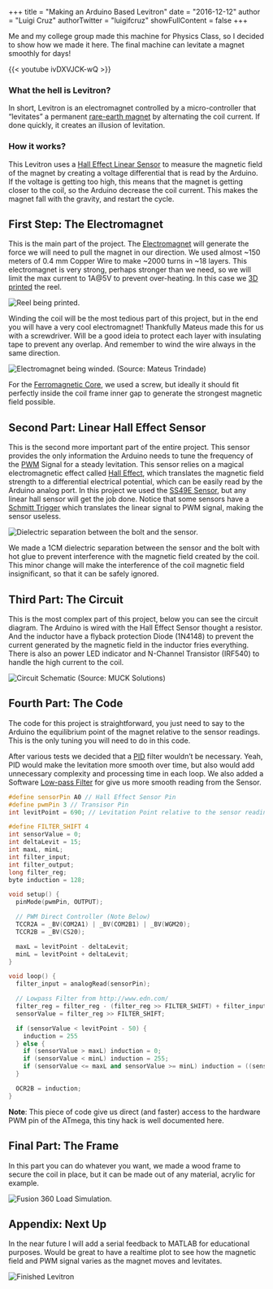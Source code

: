+++
title = "Making an Arduino Based Levitron"
date = "2016-12-12"
author = "Luigi Cruz"
authorTwitter = "luigifcruz"
showFullContent = false
+++

Me and my college group made this machine for Physics Class, so I decided to show how we made it here. The final machine can levitate a magnet smoothly for days!

{{< youtube ivDXVJCK-wQ >}}

### What the hell is Levitron?
In short, Levitron is an electromagnet controlled by a micro-controller that “levitates” a permanent [rare-earth magnet](https://en.wikipedia.org/wiki/Rare-earth_magnet) by alternating the coil current. If done quickly, it creates an illusion of levitation.

### How it works?
This Levitron uses a [Hall Effect Linear Sensor](https://en.wikipedia.org/wiki/Hall_effect_sensor) to measure the magnetic field of the magnet by creating a voltage differential that is read by the Arduino. If the voltage is getting too high, this means that the magnet is getting closer to the coil, so the Arduino decrease the coil current. This makes the magnet fall with the gravity, and restart the cycle.

## First Step: The Electromagnet
This is the main part of the project. The [Electromagnet](https://en.wikipedia.org/wiki/Electromagnet) will generate the force we will need to pull the magnet in our direction. We used almost ~150 meters of 0.4 mm Copper Wire to make ~2000 turns in ~18 layers. This electromagnet is very strong, perhaps stronger than we need, so we will limit the max current to 1A@5V to prevent over-heating. In this case we [3D printed](https://twitter.com/luigifcruz/status/796422583457611786) the reel.

![Reel being printed.](https://cdn.luigifreitas.me/projects/media/levitron-reel-being-printed.jpeg)

Winding the coil will be the most tedious part of this project, but in the end you will have a very cool electromagnet! Thankfully Mateus made this for us with a screwdriver. Will be a good ideia to protect each layer with insulating tape to prevent any overlap. And remember to wind the wire always in the same direction.

![Electromagnet being winded. (Source: Mateus Trindade)](https://cdn.luigifreitas.me/projects/media/levitron-coil-being-winded.jpeg)

For the [Ferromagnetic Core](https://en.wikipedia.org/wiki/Electromagnet#Magnetic_core), we used a screw, but ideally it should fit perfectly inside the coil frame inner gap to generate the strongest magnetic field possible.

## Second Part: Linear Hall Effect Sensor
This is the second more important part of the entire project. This sensor provides the only information the Arduino needs to tune the frequency of the [PWM](https://en.wikipedia.org/wiki/Pulse-width_modulation) Signal for a steady levitation. This sensor relies on a magical electromagnetic effect called [Hall Effect](https://en.wikipedia.org/wiki/Hall_effect), which translates the magnetic field strength to a differential electrical potential, which can be easily read by the Arduino analog port. In this project we used the [SS49E Sensor](https://dscl.lcsr.jhu.edu/main/images/3/31/SS49e_Hall_Sensor_Datasheet.pdf), but any linear hall sensor will get the job done. Notice that some sensors have a [Schmitt Trigger](https://en.wikipedia.org/wiki/Schmitt_trigger) which translates the linear signal to PWM signal, making the sensor useless.

![Dielectric separation between the bolt and the sensor.](https://cdn.luigifreitas.me/projects/media/levitron-coil-with-hall-sensor.jpeg)

We made a 1CM dielectric separation between the sensor and the bolt with hot glue to prevent interference with the magnetic field created by the coil. This minor change will make the interference of the coil magnetic field insignificant, so that it can be safely ignored.

## Third Part: The Circuit
This is the most complex part of this project, below you can see the circuit diagram. The Arduino is wired with the Hall Effect Sensor thought a resistor. And the inductor have a flyback protection Diode (1N4148) to prevent the current generated by the magnetic field in the inductor fries everything. There is also an power LED indicator and N-Channel Transistor (IRF540) to handle the high current to the coil.

![Circuit Schematic (Source: MUCK Solutions)](https://cdn.luigifreitas.me/projects/media/levitron-schematic-arduino.png)

## Fourth Part: The Code
The code for this project is straightforward, you just need to say to the Arduino the equilibrium point of the magnet relative to the sensor readings. This is the only tuning you will need to do in this code.

After various tests we decided that a [PID](https://en.wikipedia.org/wiki/PID_controller) filter wouldn’t be necessary. Yeah, PID would make the levitation more smooth over time, but also would add unnecessary complexity and processing time in each loop. We also added a Software [Low-pass Filter](https://en.wikipedia.org/wiki/Low-pass_filter) for give us more smooth reading from the Sensor.

```cpp
#define sensorPin A0 // Hall Effect Sensor Pin
#define pwmPin 3 // Transisor Pin
int levitPoint = 690; // Levitation Point relative to the sensor readings

#define FILTER_SHIFT 4
int sensorValue = 0;
int deltaLevit = 15;
int maxL, minL;
int filter_input;
int filter_output;
long filter_reg;
byte induction = 128;

void setup() {
  pinMode(pwmPin, OUTPUT);

  // PWM Direct Controller (Note Below)
  TCCR2A = _BV(COM2A1) | _BV(COM2B1) | _BV(WGM20);
  TCCR2B = _BV(CS20);

  maxL = levitPoint - deltaLevit;
  minL = levitPoint + deltaLevit;
}

void loop() {
  filter_input = analogRead(sensorPin);

  // Lowpass Filter from http://www.edn.com/
  filter_reg = filter_reg - (filter_reg >> FILTER_SHIFT) + filter_input;
  sensorValue = filter_reg >> FILTER_SHIFT;

  if (sensorValue < levitPoint - 50) {
    induction = 255
  } else {
    if (sensorValue > maxL) induction = 0;
    if (sensorValue < minL) induction = 255;
    if (sensorValue <= maxL and sensorValue >= minL) induction = ((sensorValue - maxL)/5);
  }

  OCR2B = induction;
}
```

**Note**: This piece of code give us direct (and faster) access to the hardware PWM pin of the ATmega, this tiny hack is well documented here.

## Final Part: The Frame
In this part you can do whatever you want, we made a wood frame to secure the coil in place, but it can be made out of any material, acrylic for example.

![Fusion 360 Load Simulation.](https://cdn.luigifreitas.me/projects/media/levitron-frame-simulation.jpeg)

## Appendix: Next Up
In the near future I will add a serial feedback to MATLAB for educational purposes. Would be great to have a realtime plot to see how the magnetic field and PWM signal varies as the magnet moves and levitates.

![Finished Levitron](https://cdn.luigifreitas.me/projects/media/finished-levitron.jpeg)
